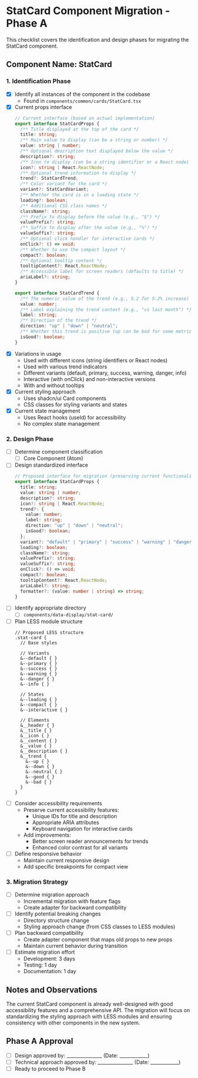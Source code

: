 # StatCard Component Migration - Phase A

This checklist covers the identification and design phases for migrating the StatCard component.

## Component Name: StatCard

### 1. Identification Phase

- [x] Identify all instances of the component in the codebase
  - Found in `components/common/cards/StatCard.tsx`
- [x] Current props interface
  ```typescript
  // Current interface (based on actual implementation)
  export interface StatCardProps {
    /** Title displayed at the top of the card */
    title: string;
    /** Main value to display (can be a string or number) */
    value: string | number;
    /** Optional description text displayed below the value */
    description?: string;
    /** Icon to display (can be a string identifier or a React node) */
    icon?: string | React.ReactNode;
    /** Optional trend information to display */
    trend?: StatCardTrend;
    /** Color variant for the card */
    variant?: StatCardVariant;
    /** Whether the card is in a loading state */
    loading?: boolean;
    /** Additional CSS class names */
    className?: string;
    /** Prefix to display before the value (e.g., "$") */
    valuePrefix?: string;
    /** Suffix to display after the value (e.g., "%") */
    valueSuffix?: string;
    /** Optional click handler for interactive cards */
    onClick?: () => void;
    /** Whether to use the compact layout */
    compact?: boolean;
    /** Optional tooltip content */
    tooltipContent?: React.ReactNode;
    /** Accessible label for screen readers (defaults to title) */
    ariaLabel?: string;
  }

  export interface StatCardTrend {
    /** The numeric value of the trend (e.g., 5.2 for 5.2% increase) */
    value: number;
    /** Label explaining the trend context (e.g., "vs last month") */
    label: string;
    /** Direction of the trend */
    direction: "up" | "down" | "neutral";
    /** Whether this trend is positive (up can be bad for some metrics) */
    isGood?: boolean;
  }
  ```
- [x] Variations in usage
  - Used with different icons (string identifiers or React nodes)
  - Used with various trend indicators
  - Different variants (default, primary, success, warning, danger, info)
  - Interactive (with onClick) and non-interactive versions
  - With and without tooltips
- [x] Current styling approach
  - Uses shadcn/ui Card components
  - CSS classes for styling variants and states
- [x] Current state management
  - Uses React hooks (useId) for accessibility
  - No complex state management

### 2. Design Phase

- [ ] Determine component classification
  - [ ] Core Component (Atom)
- [ ] Design standardized interface
  ```typescript
  // Proposed interface for migration (preserving current functionality)
  export interface StatCardProps {
    title: string;
    value: string | number;
    description?: string;
    icon?: string | React.ReactNode;
    trend?: {
      value: number;
      label: string;
      direction: "up" | "down" | "neutral";
      isGood?: boolean;
    };
    variant?: "default" | "primary" | "success" | "warning" | "danger" | "info";
    loading?: boolean;
    className?: string;
    valuePrefix?: string;
    valueSuffix?: string;
    onClick?: () => void;
    compact?: boolean;
    tooltipContent?: React.ReactNode;
    ariaLabel?: string;
    formatter?: (value: number | string) => string;
  }
  ```
- [ ] Identify appropriate directory
  - [ ] `components/data-display/stat-card/`
- [ ] Plan LESS module structure
  ```less
  // Proposed LESS structure
  .stat-card {
    // Base styles
    
    // Variants
    &--default { }
    &--primary { }
    &--success { }
    &--warning { }
    &--danger { }
    &--info { }
    
    // States
    &--loading { }
    &--compact { }
    &--interactive { }
    
    // Elements
    &__header { }
    &__title { }
    &__icon { }
    &__content { }
    &__value { }
    &__description { }
    &__trend {
      &--up { }
      &--down { }
      &--neutral { }
      &--good { }
      &--bad { }
    }
  }
  ```
- [ ] Consider accessibility requirements
  - Preserve current accessibility features:
    - Unique IDs for title and description
    - Appropriate ARIA attributes
    - Keyboard navigation for interactive cards
  - Add improvements:
    - Better screen reader announcements for trends
    - Enhanced color contrast for all variants
- [ ] Define responsive behavior
  - Maintain current responsive design
  - Add specific breakpoints for compact view

### 3. Migration Strategy

- [ ] Determine migration approach
  - Incremental migration with feature flags
  - Create adapter for backward compatibility
- [ ] Identify potential breaking changes
  - Directory structure change
  - Styling approach change (from CSS classes to LESS modules)
- [ ] Plan backward compatibility
  - Create adapter component that maps old props to new props
  - Maintain current behavior during transition
- [ ] Estimate migration effort
  - Development: 3 days
  - Testing: 1 day
  - Documentation: 1 day

## Notes and Observations

The current StatCard component is already well-designed with good accessibility features and a comprehensive API. The migration will focus on standardizing the styling approach with LESS modules and ensuring consistency with other components in the new system.

## Phase A Approval

- [ ] Design approved by: _______________ (Date: ____________)
- [ ] Technical approach approved by: _______________ (Date: ____________)
- [ ] Ready to proceed to Phase B